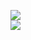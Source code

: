 [![](https://img.shields.io/badge/Made%20With-Github%20Spray-lightgrey.svg?style=for-the-badge&logo=github)](https://github.com/Annihil/github-spray#7145)  
[![](https://i.imgur.com/2DrTn0Z.gif)](https://github.com/Annihil/github-spray)